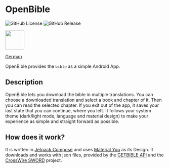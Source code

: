 # OpenBible
![GitHub License](https://img.shields.io/github/license/SchweGELBin/OpenBible2)
![GitHub Release](https://img.shields.io/github/v/release/SchweGELBin/OpenBible2)

<a href="https://play.google.com/store/apps/details?id=com.schwegelbin.openbible"><img src="https://play.google.com/intl/en_us/badges/images/generic/en_badge_web_generic.png" height="60"></a>

[German](./README_DE.md)

OpenBible provides the `bible` as a simple Android App.

## Description
OpenBible lets you download the bible in multiple translations.
You can choose a downloaded translation and select a book and chapter of it.
Then you can read the selected chapter.
If you exit out of the app, it saves your last state that you can continue, where you left.
It follows your system theme (dark/light mode, language and material design) to make your experience as simple and straight forward as possible.

## How does it work?
It is written in [Jetpack Compose](https://developer.android.com/compose) and uses [Material You](https://m3.material.io) as its Design.
It downloads and works with json files, provided by the [GETBIBLE API](https://getbible.net/docs) and the [CrossWire SWORD](https://www.crosswire.org/sword) project.
